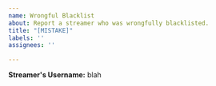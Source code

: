 ```yaml
---
name: Wrongful Blacklist
about: Report a streamer who was wrongfully blacklisted.
title: "[MISTAKE]"
labels: ''
assignees: ''

---
```


**Streamer's Username:**
blah
